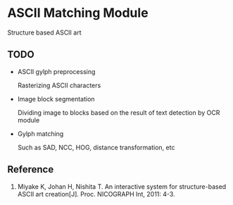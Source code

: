 # ASCII Matching Module

Structure based ASCII art

## TODO

* ASCII gylph preprocessing

  Rasterizing ASCII characters

* Image block segmentation

  Dividing  image to blocks based on the result of text detection by OCR module

* Gylph matching

  Such as SAD, NCC, HOG, distance transformation, etc



## Reference

1. Miyake K, Johan H, Nishita T. An interactive system for structure-based ASCII art creation[J]. Proc. NICOGRAPH Int, 2011: 4-3.